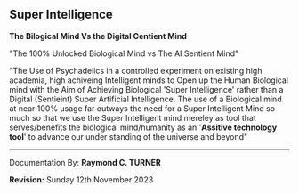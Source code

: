 ## Super Intelligence

**The Bilogical Mind Vs the Digital Centient Mind**

"The 100% Unlocked Biological Mind vs The AI Sentient Mind"

"The Use of Psychadelics in a controlled experiment on existing high academia, high achiveing Intelligent minds to Open up the Human Biological mind with the Aim of Achieving Biological 'Super Intelligence' rather than a Digital (Sentieint) Super Artificial Intelligence. The use of a Biological mind at near 100% usage far outways the need for a Super Intelligent Mind so much so that we use the Super Intelligent mind mereley as tool that serves/benefits the biological mind/humanity as an '**Assitive technology tool**' to advance our under standing of the universe and beyond"


---

Documentation By: **Raymond C. TURNER**

**Revision:** Sunday 12th November 2023
